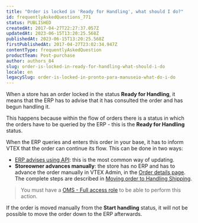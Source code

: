 ```yaml
---
title: "Order is locked in 'Ready for Handling', what should I do?"
id: frequentlyAskedQuestions_771
status: PUBLISHED
createdAt: 2017-04-27T22:27:37.057Z
updatedAt: 2023-06-15T13:20:25.568Z
publishedAt: 2023-06-15T13:20:25.568Z
firstPublishedAt: 2017-04-27T23:02:34.947Z
contentType: frequentlyAskedQuestion
productTeam: Post-purchase
author: authors_84
slug: order-is-locked-in-ready-for-handling-what-should-i-do
locale: en
legacySlug: order-is-locked-in-pronto-para-manuseio-what-do-i-do
---
```


When a store has an order locked in the status **Ready for Handling**, it means that the ERP has to advise that it has consulted the order and has begun handling it.

This happens because within the flow of orders there is a status in which the orders have to be queried by the ERP - this is the **Ready for Handling** status.

When the ERP queries and enters this order in your base, it has to inform VTEX that the order can continue its flow. This can be done in two ways:

- [ERP advises using API](https://developers.vtex.com/vtex-rest-api/reference/starthandling): this is the most common way of updating.
- **Storeowner advances manually**: the store has no ERP and has to advance the order manually in VTEX Admin, in the [Order details page](https://help.vtex.com/en/tutorial/pagina-de-detalhes-do-pedido--2Y75n54Cc9VizrlG1N6ZNl). The complete steps are described in [Moving order to Handling Shipping](https://help.vtex.com/en/tutorial/passar-pedido-para-o-status-preparando-entrega--tutorials_198).

> You must have a [OMS - Full access role](https://help.vtex.com/en/tutorial/perfis-de-acesso--7HKK5Uau2H6wxE1rH5oRbc#oms-full-access "Perfis de acesso - OMS Full access") to be able to perform this action.

<div class="alert alert-warning">
<p>If the order is moved manually from the <b>Start handling</b> status, it will not be possible to move the order down to the ERP afterwards.</p>
</div>
